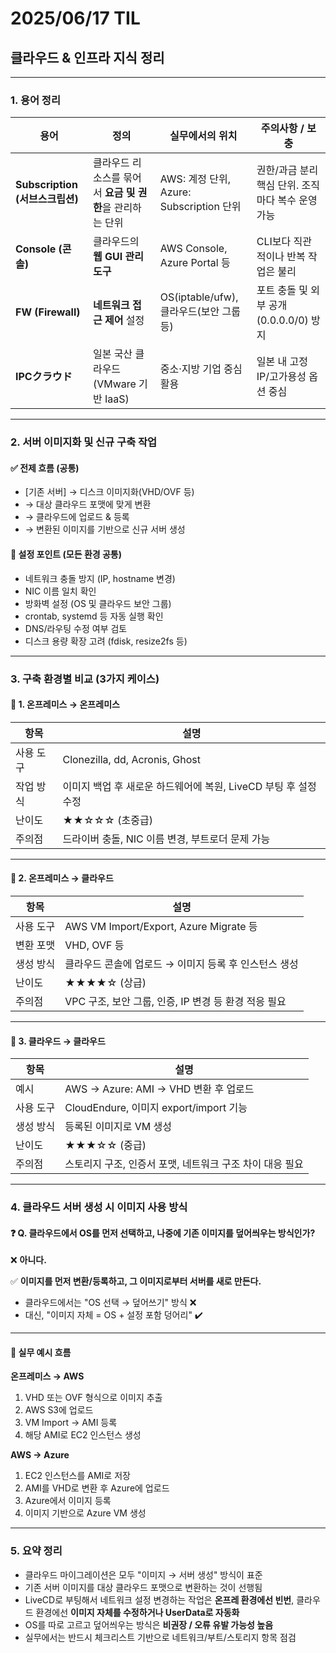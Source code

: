 # 2025/06/17 TIL

## 클라우드 & 인프라 지식 정리

---

### 1. 용어 정리

| 용어 | 정의 | 실무에서의 위치 | 주의사항 / 보충 |
|------|------|----------------|----------------|
| **Subscription (서브스크립션)** | 클라우드 리소스를 묶어서 **요금 및 권한**을 관리하는 단위 | AWS: 계정 단위, Azure: Subscription 단위 | 권한/과금 분리 핵심 단위. 조직마다 복수 운영 가능 |
| **Console (콘솔)** | 클라우드의 **웹 GUI 관리도구** | AWS Console, Azure Portal 등 | CLI보다 직관적이나 반복 작업은 불리 |
| **FW (Firewall)** | **네트워크 접근 제어** 설정 | OS(iptable/ufw), 클라우드(보안 그룹 등) | 포트 충돌 및 외부 공개(0.0.0.0/0) 방지 |
| **IPCクラウド** | 일본 국산 클라우드 (VMware 기반 IaaS) | 중소·지방 기업 중심 활용 | 일본 내 고정 IP/고가용성 옵션 중심 |

---

### 2. 서버 이미지화 및 신규 구축 작업

#### ✅ 전제 흐름 (공통)

- [기존 서버] → 디스크 이미지화(VHD/OVF 등)
- → 대상 클라우드 포맷에 맞게 변환
- → 클라우드에 업로드 & 등록
- → 변환된 이미지를 기반으로 신규 서버 생성

#### 📌 설정 포인트 (모든 환경 공통)
- 네트워크 충돌 방지 (IP, hostname 변경)
- NIC 이름 일치 확인
- 방화벽 설정 (OS 및 클라우드 보안 그룹)
- crontab, systemd 등 자동 실행 확인
- DNS/라우팅 수정 여부 검토
- 디스크 용량 확장 고려 (fdisk, resize2fs 등)

---

### 3. 구축 환경별 비교 (3가지 케이스)

#### 🔹 1. 온프레미스 → 온프레미스

| 항목 | 설명 |
|------|------|
| 사용 도구 | Clonezilla, dd, Acronis, Ghost |
| 작업 방식 | 이미지 백업 후 새로운 하드웨어에 복원, LiveCD 부팅 후 설정 수정 |
| 난이도 | ★★☆☆☆ (초중급) |
| 주의점 | 드라이버 충돌, NIC 이름 변경, 부트로더 문제 가능 |

---

#### 🔹 2. 온프레미스 → 클라우드

| 항목 | 설명 |
|------|------|
| 사용 도구 | AWS VM Import/Export, Azure Migrate 등 |
| 변환 포맷 | VHD, OVF 등 |
| 생성 방식 | 클라우드 콘솔에 업로드 → 이미지 등록 후 인스턴스 생성 |
| 난이도 | ★★★★☆ (상급) |
| 주의점 | VPC 구조, 보안 그룹, 인증, IP 변경 등 환경 적응 필요 |

---

#### 🔹 3. 클라우드 → 클라우드

| 항목 | 설명 |
|------|------|
| 예시 | AWS → Azure: AMI → VHD 변환 후 업로드 |
| 사용 도구 | CloudEndure, 이미지 export/import 기능 |
| 생성 방식 | 등록된 이미지로 VM 생성 |
| 난이도 | ★★★☆☆ (중급) |
| 주의점 | 스토리지 구조, 인증서 포맷, 네트워크 구조 차이 대응 필요 |

---

### 4. 클라우드 서버 생성 시 이미지 사용 방식

#### ❓ Q. 클라우드에서 OS를 먼저 선택하고, 나중에 기존 이미지를 덮어씌우는 방식인가?

❌ **아니다.**

✅ **이미지를 먼저 변환/등록하고, 그 이미지로부터 서버를 새로 만든다.**

- 클라우드에서는 "OS 선택 → 덮어쓰기" 방식 ❌  
- 대신, "이미지 자체 = OS + 설정 포함 덩어리" ✔️

---

#### 📌 실무 예시 흐름

**온프레미스 → AWS**
1. VHD 또는 OVF 형식으로 이미지 추출
2. AWS S3에 업로드
3. VM Import → AMI 등록
4. 해당 AMI로 EC2 인스턴스 생성

**AWS → Azure**
1. EC2 인스턴스를 AMI로 저장
2. AMI를 VHD로 변환 후 Azure에 업로드
3. Azure에서 이미지 등록
4. 이미지 기반으로 Azure VM 생성

---

### 5. 요약 정리

- 클라우드 마이그레이션은 모두 "이미지 → 서버 생성" 방식이 표준
- 기존 서버 이미지를 대상 클라우드 포맷으로 변환하는 것이 선행됨
- LiveCD로 부팅해서 네트워크 설정 변경하는 작업은 **온프레 환경에선 빈번**, 클라우드 환경에선 **이미지 자체를 수정하거나 UserData로 자동화**
- OS를 따로 고르고 덮어씌우는 방식은 **비권장 / 오류 유발 가능성 높음**
- 실무에서는 반드시 체크리스트 기반으로 네트워크/부트/스토리지 항목 점검